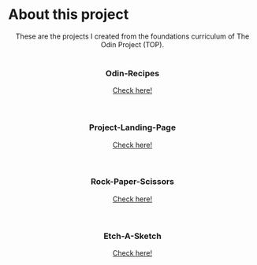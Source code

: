 # About this project

<div align = "center">
These are the projects I created from the foundations curriculum of The Odin Project (TOP).
</div>

<br>
<h3 align ="center">
  Odin-Recipes
</h3>

<div align = "center">
  <a href = "https://rhyumiranda.github.io/my-odin-projects/odin-recipes/">
    Check here!
  </a>
</div>
</br>

<br>
<h3 align ="center">
  Project-Landing-Page
</h3>

<div align = "center">
<a href = "https://rhyumiranda.github.io/my-odin-projects/project-landing-page/">
  Check here!
</a>
</div>
</br>

<br>
<h3 align ="center">
  Rock-Paper-Scissors
</h3>

<div align = "center">
<a href = "https://rhyumiranda.github.io/my-odin-projects/rock-paper-scissors/">
  Check here!
</a>
</div>
</br>

<br>
<h3 align ="center">
  Etch-A-Sketch
</h3>

<div align = "center">
<a href = "https://rhyumiranda.github.io/my-odin-projects/rock-paper-scissors/">
  Check here!
</a>
</div>
</br>
